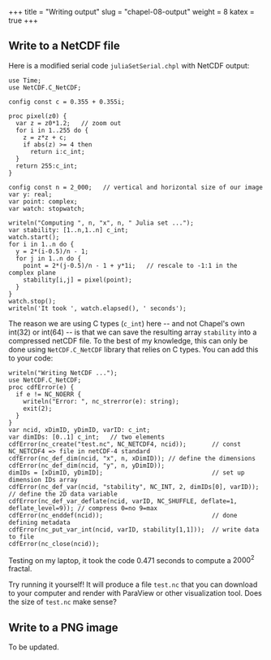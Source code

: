 +++
title = "Writing output"
slug = "chapel-08-output"
weight = 8
katex = true
+++

## Write to a NetCDF file

Here is a modified serial code `juliaSetSerial.chpl` with NetCDF output:

```chpl
use Time;
use NetCDF.C_NetCDF;

config const c = 0.355 + 0.355i;

proc pixel(z0) {
  var z = z0*1.2;   // zoom out
  for i in 1..255 do {
    z = z*z + c;
    if abs(z) >= 4 then
      return i:c_int;
  }
  return 255:c_int;
}

config const n = 2_000;   // vertical and horizontal size of our image
var y: real;
var point: complex;
var watch: stopwatch;

writeln("Computing ", n, "x", n, " Julia set ...");
var stability: [1..n,1..n] c_int;
watch.start();
for i in 1..n do {
  y = 2*(i-0.5)/n - 1;
  for j in 1..n do {
    point = 2*(j-0.5)/n - 1 + y*1i;   // rescale to -1:1 in the complex plane
    stability[i,j] = pixel(point);
  }
}
watch.stop();
writeln('It took ', watch.elapsed(), ' seconds');
```

The reason we are using C types (`c_int`) here -- and not Chapel's own int(32) or int(64) -- is that we can
save the resulting array `stability` into a compressed netCDF file. To the best of my knowledge, this can only
be done using `NetCDF.C_NetCDF` library that relies on C types. You can add this to your code:

```chpl
writeln("Writing NetCDF ...");
use NetCDF.C_NetCDF;
proc cdfError(e) {
  if e != NC_NOERR {
    writeln("Error: ", nc_strerror(e): string);
    exit(2);
  }
}
var ncid, xDimID, yDimID, varID: c_int;
var dimIDs: [0..1] c_int;   // two elements
cdfError(nc_create("test.nc", NC_NETCDF4, ncid));       // const NC_NETCDF4 => file in netCDF-4 standard
cdfError(nc_def_dim(ncid, "x", n, xDimID)); // define the dimensions
cdfError(nc_def_dim(ncid, "y", n, yDimID));
dimIDs = [xDimID, yDimID];                              // set up dimension IDs array
cdfError(nc_def_var(ncid, "stability", NC_INT, 2, dimIDs[0], varID));   // define the 2D data variable
cdfError(nc_def_var_deflate(ncid, varID, NC_SHUFFLE, deflate=1, deflate_level=9)); // compress 0=no 9=max
cdfError(nc_enddef(ncid));                              // done defining metadata
cdfError(nc_put_var_int(ncid, varID, stability[1,1]));  // write data to file
cdfError(nc_close(ncid));
```

Testing on my laptop, it took the code 0.471 seconds to compute a $2000^2$ fractal.

Try running it yourself! It will produce a file `test.nc` that you can download to your computer and render
with ParaView or other visualization tool. Does the size of `test.nc` make sense?










## Write to a PNG image

To be updated.
